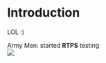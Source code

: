 # Introduction #

LOL :)

Army Men: started **RTPS** testing<br>
<img src='http://ogamespec.com/imgstore/1297798145-clip-55kb.jpg'>